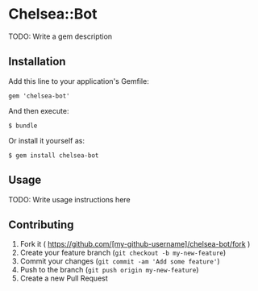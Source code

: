 # Chelsea::Bot

TODO: Write a gem description

## Installation

Add this line to your application's Gemfile:

    gem 'chelsea-bot'

And then execute:

    $ bundle

Or install it yourself as:

    $ gem install chelsea-bot

## Usage

TODO: Write usage instructions here

## Contributing

1. Fork it ( https://github.com/[my-github-username]/chelsea-bot/fork )
2. Create your feature branch (`git checkout -b my-new-feature`)
3. Commit your changes (`git commit -am 'Add some feature'`)
4. Push to the branch (`git push origin my-new-feature`)
5. Create a new Pull Request
